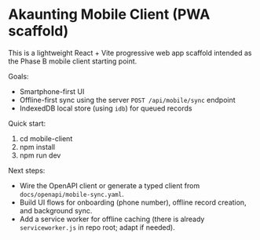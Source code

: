 # Akaunting Mobile Client (PWA scaffold)

This is a lightweight React + Vite progressive web app scaffold intended as the Phase B mobile client starting point.

Goals:
- Smartphone-first UI
- Offline-first sync using the server `POST /api/mobile/sync` endpoint
- IndexedDB local store (using `idb`) for queued records

Quick start:
1. cd mobile-client
2. npm install
3. npm run dev

Next steps:
- Wire the OpenAPI client or generate a typed client from `docs/openapi/mobile-sync.yaml`.
- Build UI flows for onboarding (phone number), offline record creation, and background sync.
- Add a service worker for offline caching (there is already `serviceworker.js` in repo root; adapt if needed).
